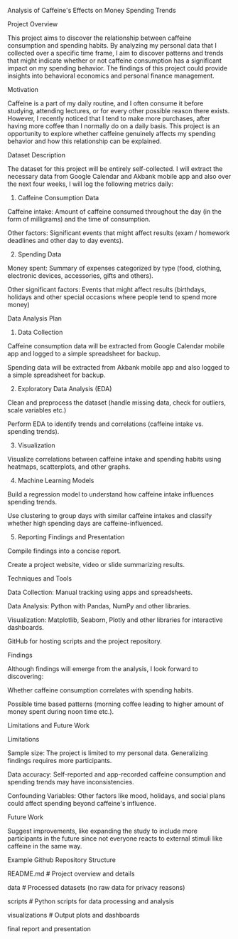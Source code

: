 Analysis of Caffeine's Effects on Money Spending Trends


Project Overview


This project aims to discover the relationship between caffeine consumption and spending habits. By analyzing my personal data that I collected over a specific time frame, I aim to discover patterns and trends that might indicate whether or not caffeine consumption has a significant impact on my spending behavior. The findings of this project could provide insights into behavioral economics and personal finance management.


Motivation


Caffeine is a part of my daily routine, and I often consume it before studying, attending lectures, or for every other possible reason there exists. However, I recently noticed that I tend to make more purchases, after having more coffee than I normally do on a daily basis. This project is an opportunity to explore whether caffeine genuinely affects my spending behavior and how this relationship can be explained.


Dataset Description


The dataset for this project will be entirely self-collected. I will extract the necessary data from Google Calendar and Akbank mobile app and also over the next four weeks, I will log the following metrics daily:

1. Caffeine Consumption Data

Caffeine intake: Amount of caffeine consumed throughout the day (in the form of milligrams) and the time of consumption.

Other factors: Significant events that might affect results (exam / homework deadlines and other day to day events).

2. Spending Data

Money spent: Summary of expenses categorized by type (food, clothing, electronic devices, accessories, gifts and others).

Other significant factors: Events that might affect results (birthdays, holidays and other special occasions where people tend to spend more money)


Data Analysis Plan


1. Data Collection

Caffeine consumption data will be extracted from Google Calendar mobile app and logged to a simple spreadsheet for backup.

Spending data will be extracted from Akbank mobile app and also logged to a simple spreadsheet for backup.

2. Exploratory Data Analysis (EDA)

Clean and preprocess the dataset (handle missing data, check for outliers, scale variables etc.)

Perform EDA to identify trends and correlations (caffeine intake vs. spending trends).

3. Visualization

Visualize correlations between caffeine intake and spending habits using heatmaps, scatterplots, and other graphs.

4. Machine Learning Models

Build a regression model to understand how caffeine intake influences spending trends.

Use clustering to group days with similar caffeine intakes and classify whether high spending days are caffeine-influenced.

5. Reporting Findings and Presentation

Compile findings into a concise report.

Create a project website, video or slide summarizing results.


Techniques and Tools


Data Collection: Manual tracking using apps and spreadsheets.

Data Analysis: Python with Pandas, NumPy and other libraries.

Visualization: Matplotlib, Seaborn, Plotly and other libraries for interactive dashboards.

GitHub for hosting scripts and the project repository.


Findings


Although findings will emerge from the analysis, I look forward to discovering:

Whether caffeine consumption correlates with spending habits.

Possible time based patterns (morning coffee leading to higher amount of money spent during noon time etc.).


Limitations and Future Work


Limitations


Sample size: The project is limited to my personal data. Generalizing findings requires more participants.

Data accuracy: Self-reported and app-recorded caffeine consumption and spending trends may have inconsistencies.

Confounding Variables: Other factors like mood, holidays, and social plans could affect spending beyond caffeine's influence.


Future Work


Suggest improvements, like expanding the study  to include more participants in the future since not everyone reacts to external stimuli like caffeine in the same way.


Example Github Repository Structure

README.md          # Project overview and details

data              # Processed datasets (no raw data for privacy reasons)

scripts           # Python scripts for data processing and analysis

visualizations    # Output plots and dashboards

final report and presentation




